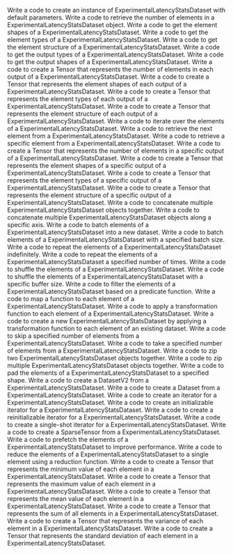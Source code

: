 Write a code to create an instance of ExperimentalLatencyStatsDataset with default parameters.
Write a code to retrieve the number of elements in a ExperimentalLatencyStatsDataset object.
Write a code to get the element shapes of a ExperimentalLatencyStatsDataset.
Write a code to get the element types of a ExperimentalLatencyStatsDataset.
Write a code to get the element structure of a ExperimentalLatencyStatsDataset.
Write a code to get the output types of a ExperimentalLatencyStatsDataset.
Write a code to get the output shapes of a ExperimentalLatencyStatsDataset.
Write a code to create a Tensor that represents the number of elements in each output of a ExperimentalLatencyStatsDataset.
Write a code to create a Tensor that represents the element shapes of each output of a ExperimentalLatencyStatsDataset.
Write a code to create a Tensor that represents the element types of each output of a ExperimentalLatencyStatsDataset.
Write a code to create a Tensor that represents the element structure of each output of a ExperimentalLatencyStatsDataset.
Write a code to iterate over the elements of a ExperimentalLatencyStatsDataset.
Write a code to retrieve the next element from a ExperimentalLatencyStatsDataset.
Write a code to retrieve a specific element from a ExperimentalLatencyStatsDataset.
Write a code to create a Tensor that represents the number of elements in a specific output of a ExperimentalLatencyStatsDataset.
Write a code to create a Tensor that represents the element shapes of a specific output of a ExperimentalLatencyStatsDataset.
Write a code to create a Tensor that represents the element types of a specific output of a ExperimentalLatencyStatsDataset.
Write a code to create a Tensor that represents the element structure of a specific output of a ExperimentalLatencyStatsDataset.
Write a code to concatenate multiple ExperimentalLatencyStatsDataset objects together.
Write a code to concatenate multiple ExperimentalLatencyStatsDataset objects along a specific axis.
Write a code to batch elements of a ExperimentalLatencyStatsDataset into a new dataset.
Write a code to batch elements of a ExperimentalLatencyStatsDataset with a specified batch size.
Write a code to repeat the elements of a ExperimentalLatencyStatsDataset indefinitely.
Write a code to repeat the elements of a ExperimentalLatencyStatsDataset a specified number of times.
Write a code to shuffle the elements of a ExperimentalLatencyStatsDataset.
Write a code to shuffle the elements of a ExperimentalLatencyStatsDataset with a specific buffer size.
Write a code to filter the elements of a ExperimentalLatencyStatsDataset based on a predicate function.
Write a code to map a function to each element of a ExperimentalLatencyStatsDataset.
Write a code to apply a transformation function to each element of a ExperimentalLatencyStatsDataset.
Write a code to create a new ExperimentalLatencyStatsDataset by applying a transformation function to each element of an existing dataset.
Write a code to skip a specified number of elements from a ExperimentalLatencyStatsDataset.
Write a code to take a specified number of elements from a ExperimentalLatencyStatsDataset.
Write a code to zip two ExperimentalLatencyStatsDataset objects together.
Write a code to zip multiple ExperimentalLatencyStatsDataset objects together.
Write a code to pad the elements of a ExperimentalLatencyStatsDataset to a specified shape.
Write a code to create a DatasetV2 from a ExperimentalLatencyStatsDataset.
Write a code to create a Dataset from a ExperimentalLatencyStatsDataset.
Write a code to create an iterator for a ExperimentalLatencyStatsDataset.
Write a code to create an initializable iterator for a ExperimentalLatencyStatsDataset.
Write a code to create a reinitializable iterator for a ExperimentalLatencyStatsDataset.
Write a code to create a single-shot iterator for a ExperimentalLatencyStatsDataset.
Write a code to create a SparseTensor from a ExperimentalLatencyStatsDataset.
Write a code to prefetch the elements of a ExperimentalLatencyStatsDataset to improve performance.
Write a code to reduce the elements of a ExperimentalLatencyStatsDataset to a single element using a reduction function.
Write a code to create a Tensor that represents the minimum value of each element in a ExperimentalLatencyStatsDataset.
Write a code to create a Tensor that represents the maximum value of each element in a ExperimentalLatencyStatsDataset.
Write a code to create a Tensor that represents the mean value of each element in a ExperimentalLatencyStatsDataset.
Write a code to create a Tensor that represents the sum of all elements in a ExperimentalLatencyStatsDataset.
Write a code to create a Tensor that represents the variance of each element in a ExperimentalLatencyStatsDataset.
Write a code to create a Tensor that represents the standard deviation of each element in a ExperimentalLatencyStatsDataset.